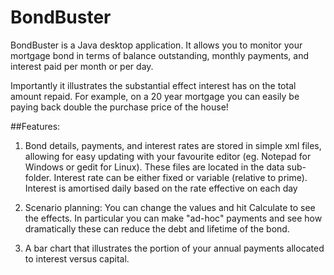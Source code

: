 # BondBuster
BondBuster is a Java desktop application. It allows you to monitor your mortgage bond in terms of balance outstanding, monthly payments, and interest paid per month or per day.

Importantly it illustrates the substantial effect interest has on the total amount repaid.
  For example, on a 20 year mortgage you can easily be paying back double the purchase price of the house!
  
##Features:
1. Bond details, payments, and interest rates are stored in simple xml files, allowing for easy updating with your favourite editor (eg. Notepad for Windows or gedit for Linux). These files are located in the data sub-folder.
Interest rate can be either fixed or variable (relative to prime). Interest is amortised daily based on the rate effective on each day

2. Scenario planning: You can change the values and hit Calculate to see the effects. In particular you can make "ad-hoc" payments and see how dramatically these can reduce the debt and lifetime of the bond. 

3. A bar chart that illustrates the portion of your annual payments allocated to interest versus capital. 

